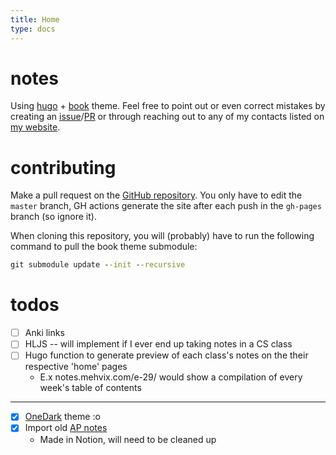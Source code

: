 ```yaml
---
title: Home
type: docs
---
```


# notes

Using [hugo](https://gohugo.io/) + [book](https://github.com/alex-shpak/hugo-book/) theme. Feel free to point out or even correct mistakes by creating an [issue](https://github.com/Mehvix/notes/issues/new)/[PR](https://github.com/Mehvix/notes/compare) or through reaching out to any of my contacts listed on [my website](https://www.mehvix.com).

# contributing

Make a pull request on the [GitHub repository](https://github.com/Mehvix/notes). You only have to edit the `master` branch, GH actions generate the site after each push in the `gh-pages` branch (so ignore it).

When cloning this repository, you will (probably) have to run the following command to pull the book theme submodule:
```cmd
git submodule update --init --recursive
```

# todos

- [ ] Anki links
- [ ] HLJS -- will implement if I ever end up taking notes in a CS class
- [ ] Hugo function to generate preview of each class's notes on the their respective 'home' pages
    - E.x notes.mehvix.com/e-29/ would show a compilation of every week's table of contents
---
- [x] [OneDark](https://raw.githubusercontent.com/joshdick/onedark.vim/main/img/color_reference.png) theme :o
- [x] Import old [AP notes](https://github.com/Mehvix/ap-notes)
    - Made in Notion, will need to be cleaned up
<!-- - [ ] Create folders for each department with subfolders for each class
    - e.g. Math > 53 > \[chapters] -->
<!-- ^Decided against  -->